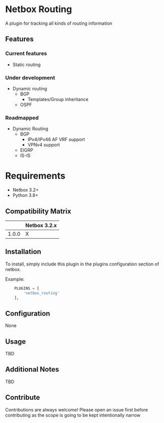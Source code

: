 # Netbox Routing
A plugin for tracking all kinds of routing information

## Features

### Current features

* Static routing

### Under development

* Dynamic routing
  * BGP
    * Templates/Group inheritance
  * OSPF

### Roadmapped

* Dynamic Routing
  * BGP
    * IPv4/IPv46 AF VRF support
    * VPNv4 support
  * EIGRP
  * IS-IS

# Requirements

* Netbox 3.2+
* Python 3.8+

## Compatibility Matrix

|       | Netbox 3.2.x | 
|-------|--------------|
| 1.0.0 | X            |

## Installation

To install, simply include this plugin in the plugins configuration section of netbox.

Example:
```python
    PLUGINS = [
        'netbox_routing'
    ],
```

## Configuration

None

## Usage

TBD

## Additional Notes

TBD

## Contribute

Contributions are always welcome!  Please open an issue first before contributing as the scope is going to be kept
intentionally narrow


